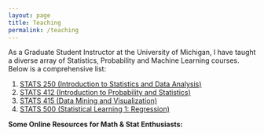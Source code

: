 ```yaml
---
layout: page
title: Teaching
permalink: /teaching
---
```


As a Graduate Student Instructor at the University of Michigan, I have taught a diverse array of Statistics, Probability and Machine Learning courses. Below is a comprehensive list: 

1.  [STATS 250 (Introduction to Statistics and Data Analysis)](https://www.coursicle.com/umich/courses/STATS/250/)
2.  [STATS 412 (Introduction to Probability and Statistics)](https://www.coursicle.com/umich/courses/STATS/412/)
3.  [STATS 415 (Data Mining and Visualization)](https://www.coursicle.com/umich/courses/STATS/415/) 
4.  [STATS 500 (Statistical Learning 1: Regression)](https://www.coursicle.com/umich/courses/STATS/500/#:~:text=Statistical%20Learning%20I%3A%20Regression%20%2D%2D%2D,and%20transformations%2C%20and%20model%20selection.)


**Some Online Resources for Math & Stat Enthusiasts:**

